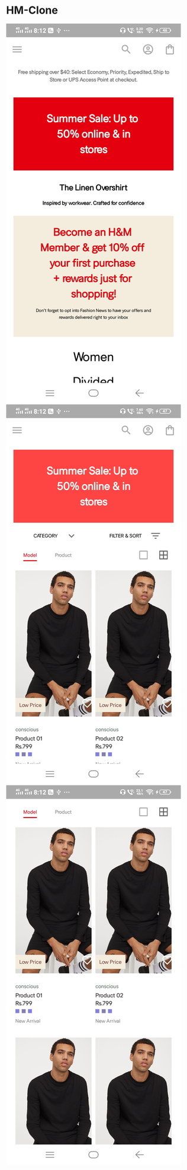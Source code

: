 # HM-Clone

![ScreenShot](https://github.com/sandho/HM-Clone/blob/master/sreenshots/Home%20Page.jpg) ![ScreenShot](https://github.com/sandho/HM-Clone/blob/master/sreenshots/Product%20List%2001.jpg)  ![ScreenShot](https://github.com/sandho/HM-Clone/blob/master/sreenshots/Product%20List%2002.jpg) 
